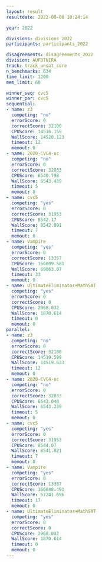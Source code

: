 ```yaml
---
layout: result
resultdate: 2022-08-08 10:24:14

year: 2022

divisions: divisions_2022
participants: participants_2022

disagreements: disagreements_2022
division: AUFDTNIRA
track: track_unsat_core
n_benchmarks: 634
time_limit: 1200
mem_limit: 60

winner_seq: cvc5
winner_par: cvc5
sequential:
- name: z3
  competing: "no"
  errorScore: 0
  correctScore: 32100
  CPUScore: 14516.159
  WallScore: 14520.123
  timeout: 12
  memout: 0
- name: 2020-CVC4-uc
  competing: "no"
  errorScore: 0
  correctScore: 32033
  CPUScore: 6540.798
  WallScore: 6543.439
  timeout: 5
  memout: 0
- name: cvc5
  competing: "yes"
  errorScore: 0
  correctScore: 31953
  CPUScore: 8542.17
  WallScore: 8542.091
  timeout: 7
  memout: 0
- name: Vampire
  competing: "yes"
  errorScore: 0
  correctScore: 13357
  CPUScore: 156009.581
  WallScore: 69063.07
  timeout: 33
  memout: 0
- name: UltimateEliminator+MathSAT
  competing: "yes"
  errorScore: 0
  correctScore: 0
  CPUScore: 2968.032
  WallScore: 1870.614
  timeout: 0
  memout: 0
parallel:
- name: z3
  competing: "no"
  errorScore: 0
  correctScore: 32100
  CPUScore: 14519.599
  WallScore: 14519.633
  timeout: 12
  memout: 0
- name: 2020-CVC4-uc
  competing: "no"
  errorScore: 0
  correctScore: 32033
  CPUScore: 6543.048
  WallScore: 6543.239
  timeout: 5
  memout: 0
- name: cvc5
  competing: "yes"
  errorScore: 0
  correctScore: 31953
  CPUScore: 8544.07
  WallScore: 8541.821
  timeout: 7
  memout: 0
- name: Vampire
  competing: "yes"
  errorScore: 0
  correctScore: 13357
  CPUScore: 166048.491
  WallScore: 57241.696
  timeout: 17
  memout: 0
- name: UltimateEliminator+MathSAT
  competing: "yes"
  errorScore: 0
  correctScore: 0
  CPUScore: 2968.032
  WallScore: 1870.614
  timeout: 0
  memout: 0
---
```


